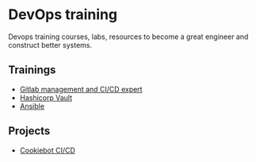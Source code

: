 # DevOps training

Devops training courses, labs, resources to become a great engineer and construct better systems.

## Trainings

- [Gitlab management and CI/CD expert](./gitlab)
- [Hashicorp Vault](./vault)
- [Ansible](./ansible)

## Projects

- [Cookiebot CI/CD](./projects/cookiebot-ci-cd/README.md)

